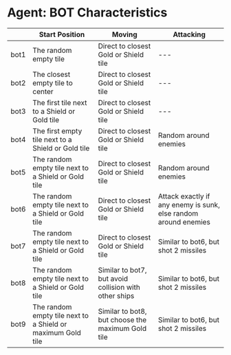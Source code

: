 # Agent: BOT Characteristics

|      | Start Position                                              | Moving                                                | Attacking                                                       |
|------|-------------------------------------------------------------|-------------------------------------------------------|-----------------------------------------------------------------|
| bot1 | The random empty tile                                       | Direct to closest Gold or Shield tile                 | ---                                                             |
| bot2 | The closest empty tile to center                            | Direct to closest Gold or Shield tile                 | ---                                                             |
| bot3 | The first tile next to a Shield or Gold tile                | Direct to closest Gold or Shield tile                 | ---                                                             |
| bot4 | The first empty tile next to a Shield or Gold tile          | Direct to closest Gold or Shield tile                 | Random around enemies                                           |
| bot5 | The random empty tile next to a Shield or Gold tile         | Direct to closest Gold or Shield tile                 | Random around enemies                                           |
| bot6 | The random empty tile next to a Shield or Gold tile         | Direct to closest Gold or Shield tile                 | Attack exactly if any enemy is sunk, else random around enemies |
| bot7 | The random empty tile next to a Shield or Gold tile         | Direct to closest Gold or Shield tile                 | Similar to bot6, but shot 2 missiles                            |
| bot8 | The random empty tile next to a Shield or Gold tile         | Similar to bot7, but avoid collision with other ships | Similar to bot6, but shot 2 missiles                            |
| bot9 | The random empty tile next to a Shield or maximum Gold tile | Similar to bot8, but choose the maximum Gold tile     | Similar to bot6, but shot 2 missiles                            |
